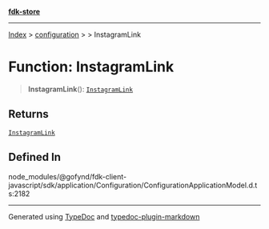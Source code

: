 [**fdk-store**](../../../README.md)
***

[Index](../../../API.md) > [configuration](../../README.md) > [<internal>](../README.md) > InstagramLink

# Function: InstagramLink

> **InstagramLink**(): [`InstagramLink`](../type-aliases/type-alias.InstagramLink.md)

## Returns

[`InstagramLink`](../type-aliases/type-alias.InstagramLink.md)

## Defined In

node\_modules/@gofynd/fdk-client-javascript/sdk/application/Configuration/ConfigurationApplicationModel.d.ts:2182

***
Generated using [TypeDoc](https://typedoc.org/) and [typedoc-plugin-markdown](https://www.npmjs.com/package/typedoc-plugin-markdown)
